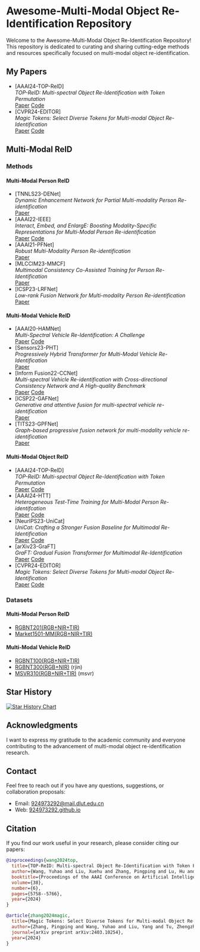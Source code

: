# Awesome-Multi-Modal Object Re-Identification Repository

Welcome to the Awesome-Multi-Modal Object Re-Identification Repository! This repository is dedicated to curating and sharing cutting-edge methods and resources specifically focused on multi-modal object re-identification.

## My Papers
- [AAAI24-TOP-ReID]<br>*TOP-ReID: Multi-spectral Object Re-Identification with Token Permutation*<br>[Paper](<https://arxiv.org/abs/2312.09612>) [Code](<https://github.com/924973292/TOP-ReID>)
- [CVPR24-EDITOR]<br>*Magic Tokens: Select Diverse Tokens for Multi-modal Object Re-Identification*<br>[Paper](<https://arxiv.org/abs/2403.10254>) [Code](<https://github.com/924973292/EDITOR>)

## Multi-Modal ReID

### Methods

#### Multi-Modal Person ReID
- [TNNLS23-DENet]<br>*Dynamic Enhancement Network for Partial Multi-modality Person Re-identification*<br>[Paper](https://arxiv.org/abs/2305.15762)
- [AAAI22-IEEE]<br>*Interact, Embed, and EnlargE: Boosting Modality-Specific Representations for Multi-Modal Person Re-identification*<br>[Paper](<https://ojs.aaai.org/index.php/AAAI/article/view/20165>) [Code](<https://github.com/littleprince1121/IEEE_Boosting_Modality-specific_Representations_for_Multi-Modal_Person_ReID>)
- [AAAI21-PFNet]<br>*Robust Multi-Modality Person Re-identification*<br>[Paper](<https://ojs.aaai.org/index.php/AAAI/article/view/16467>)
- [MLCCIM23-MMCF]<br>*Multimodal Consistency Co-Assisted Training for Person Re-Identification*<br>[Paper](<https://ieeexplore.ieee.org/stamp/stamp.jsp?tp=&arnumber=10339497>)
- [ICSP23-LRFNet]<br>*Low-rank Fusion Network for Multi-modality Person Re-identification*<br>[Paper](<https://ieeexplore.ieee.org/stamp/stamp.jsp?tp=&arnumber=10248672>)
#### Multi-Modal Vehicle ReID
- [AAAI20-HAMNet]<br>*Multi-Spectral Vehicle Re-Identification: A Challenge*<br>[Paper](<https://ojs.aaai.org/index.php/AAAI/article/view/6796>) [Code](<https://github.com/ttaalle/multi-modal-vehicle-Re-ID>)
- [Sensors23-PHT]<br>*Progressively Hybrid Transformer for Multi-Modal Vehicle Re-Identification*<br>[Paper](<https://www.mdpi.com/1424-8220/23/9/4206>)
- [Inform Fusion22-CCNet]<br>*Multi-spectral Vehicle Re-identification with Cross-directional Consistency Network and A High-quality Benchmark*<br>[Paper](<https://arxiv.org/abs/2208.00632>) [Code](<https://github.com/superlollipop123/Cross-directional-Center-Network-and-MSVR310>)
- [ICSP22-GAFNet]<br>*Generative and attentive fusion for multi-spectral vehicle re-identification*<br>[Paper](<https://ieeexplore.ieee.org/document/9778769?denied=>)
- [TITS23-GPFNet]<br>*Graph-based progressive fusion network for multi-modality vehicle re-identification*<br>[Paper](<https://ieeexplore.ieee.org/document/10159551>)

#### Multi-Modal Object ReID
- [AAAI24-TOP-ReID]<br>*TOP-ReID: Multi-spectral Object Re-Identification with Token Permutation*<br>[Paper](<https://arxiv.org/abs/2312.09612>) [Code](<https://github.com/924973292/TOP-ReID>)
- [AAAI24-HTT]<br>*Heterogeneous Test-Time Training for Multi-Modal Person Re-identifcation*<br>[Paper](<https://ojs.aaai.org/index.php/AAAI/article/view/28398>) [Code](<https://github.com/ziwang1121/HTT>)
- [NeurIPS23-UniCat]<br>*UniCat: Crafting a Stronger Fusion Baseline for Multimodal Re-Identification*<br>[Paper](<https://arxiv.org/pdf/2310.18812.pdf>) [Code](<https://github.com/Nano1337/UniCat>)
- [arXiv23-GraFT]<br>*GraFT: Gradual Fusion Transformer for Multimodal Re-Identification*<br>[Paper](<https://arxiv.org/pdf/2310.16856v1.pdf>) [Code](<https://github.com/Nano1337/GraFT>)
- [CVPR24-EDITOR]<br>*Magic Tokens: Select Diverse Tokens for Multi-modal Object Re-Identification*<br>[Paper](<https://arxiv.org/abs/2403.10254>) [Code](<https://github.com/924973292/EDITOR>)
### Datasets
#### Multi-Modal Person ReID
- [RGBNT201(RGB+NIR+TIR)](<https://drive.google.com/drive/folders/1EscBadX-wMAT56_It5lXY-S3-b5nK1wH>)
- [Market1501-MM(RGB+NIR+TIR)](<https://drive.google.com/drive/folders/1EscBadX-wMAT56_It5lXY-S3-b5nK1wH>)
#### Multi-Modal Vehicle ReID
- [RGBNT100(RGB+NIR+TIR)](<https://drive.google.com/drive/folders/1EscBadX-wMAT56_It5lXY-S3-b5nK1wH>)
- [RGBNT300(RGB+NIR)](https://pan.baidu.com/s/1xqqh7N4Lctm3RcUdskG0Ug) (rjin)
- [MSVR310(RGB+NIR+TIR)](https://pan.baidu.com/s/1QyZUkbvpZ3U4d0iPt4IfVA) (msvr)


## Star History

[![Star History Chart](https://api.star-history.com/svg?repos=924973292/Awesome-Multi-Modal-Object-Re-Identification&type=Date)](https://star-history.com/#924973292/Awesome-Multi-Modal-Object-Re-Identification&Date)

## Acknowledgments

I want to express my gratitude to the academic community and everyone contributing to the advancement of multi-modal object re-identification research.

## Contact

Feel free to reach out if you have any questions, suggestions, or collaboration proposals:

- Email: [924973292@mail.dlut.edu.cn](mailto:924973292@mail.dlut.edu.cn)
- Web: [924973292.github.io](https://924973292.github.io//)

## Citation
If you find our work useful in your research, please consider citing our papers:
```bibtex
@inproceedings{wang2024top,
  title={TOP-ReID: Multi-spectral Object Re-Identification with Token Permutation},
  author={Wang, Yuhao and Liu, Xuehu and Zhang, Pingping and Lu, Hu and Tu, Zhengzheng and Lu, Huchuan},
  booktitle={Proceedings of the AAAI Conference on Artificial Intelligence},
  volume={38},
  number={6},
  pages={5758--5766},
  year={2024}
}

@article{zhang2024magic,
  title={Magic Tokens: Select Diverse Tokens for Multi-modal Object Re-Identification},
  author={Zhang, Pingping and Wang, Yuhao and Liu, Yang and Tu, Zhengzheng and Lu, Huchuan},
  journal={arXiv preprint arXiv:2403.10254},
  year={2024}
}
```

